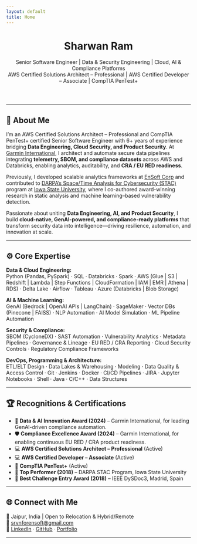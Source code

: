 ```yaml
---
layout: default
title: Home
---
```


<header>
  <h1>Sharwan Ram</h1>
  <p class="lead">
    Senior Software Engineer | Data & Security Engineering | Cloud, AI & Compliance Platforms<br>
    AWS Certified Solutions Architect – Professional | AWS Certified Developer – Associate | CompTIA PenTest+
  </p>
</header>

---

## 👋 About Me

<p>
I’m an AWS Certified Solutions Architect – Professional and CompTIA PenTest+ certified Senior Software Engineer with 6+ years of experience bridging <strong>Data Engineering, Cloud Security, and Product Security</strong>.  
At <a href="https://www.garmin.com/">Garmin International</a>, I architect and automate secure data pipelines integrating <strong>telemetry, SBOM, and compliance datasets</strong> across AWS and Databricks, enabling analytics, auditability, and <strong>CRA / EU RED readiness</strong>.
</p>

<p>
Previously, I developed scalable analytics frameworks at <a href="https://ensoftcorp.com/">EnSoft Corp</a> and contributed to <a href="https://www.darpa.mil/program/space-time-analysis-for-cybersecurity">DARPA’s Space/Time Analysis for Cybersecurity (STAC)</a> program at <a href="https://www.iastate.edu/">Iowa State University</a>, where I co-authored award-winning research in static analysis and machine learning–based vulnerability detection.
</p>

<p>
Passionate about uniting <strong>Data Engineering, AI, and Product Security</strong>, I build <strong>cloud-native, GenAI-powered, and compliance-ready platforms</strong> that transform security data into intelligence—driving resilience, automation, and innovation at scale.
</p>

---

## ⚙️ Core Expertise

**Data & Cloud Engineering:**  
Python (Pandas, PySpark) · SQL · Databricks · Spark · AWS (Glue | S3 | Redshift | Lambda | Step Functions | CloudFormation | IAM | EMR | Athena | RDS) · Delta Lake · Airflow · Tableau · Azure (Databricks | Blob Storage)

**AI & Machine Learning:**  
GenAI (Bedrock | OpenAI APIs | LangChain) · SageMaker · Vector DBs (Pinecone | FAISS) · NLP Automation · AI Model Simulation · ML Pipeline Automation

**Security & Compliance:**  
SBOM (CycloneDX) · SAST Automation · Vulnerability Analytics · Metadata Pipelines · Governance & Lineage · EU RED / CRA Reporting · Cloud Security Controls · Regulatory Compliance Frameworks

**DevOps, Programming & Architecture:**  
ETL/ELT Design · Data Lakes & Warehousing · Modeling · Data Quality & Access Control · Git · Jenkins · Docker · CI/CD Pipelines · JIRA · Jupyter Notebooks · Shell · Java · C/C++ · Data Structures

---

## 🏆 Recognitions & Certifications

- 🥇 **Data & AI Innovation Award (2024)** – Garmin International, for leading GenAI-driven compliance automation.  
- 🛡️ **Compliance Excellence Award (2024)** – Garmin International, for enabling continuous EU RED / CRA product readiness.  
- 💻 **AWS Certified Solutions Architect – Professional** (Active)  
- 💻 **AWS Certified Developer – Associate** (Active)  
- 🔐 **CompTIA PenTest+** (Active)  
- 🧠 **Top Performer (2018)** – DARPA STAC Program, Iowa State University  
- 🧩 **Best Challenge Entry Award (2018)** – IEEE DySDoc3, Madrid, Spain  

---

## 🌐 Connect with Me

📍 Jaipur, India | Open to Relocation & Hybrid/Remote  
📧 [srvnforensoft@gmail.com](mailto:srvnforensoft@gmail.com)  
🔗 [LinkedIn](https://www.linkedin.com/in/shrawanram) · [GitHub](https://github.com/ramsrvn) · [Portfolio](https://shrawanram.com)

---

